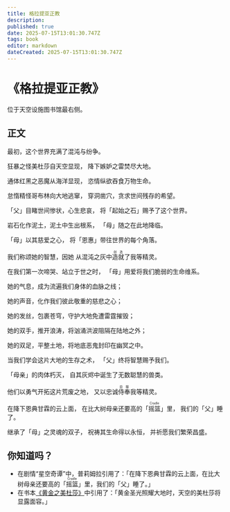 ```yaml
---
title: 格拉提亚正教
description: 
published: true
date: 2025-07-15T13:01:30.747Z
tags: book
editor: markdown
dateCreated: 2025-07-15T13:01:30.747Z
---
```


<!-- 半年终于休息一次，没时间整上discord号 TalkDe -->
# 《格拉提亚正教》
位于天空设施图书馆最右侧。

## 正文
最初，这个世界充满了混沌与纷争。

狂暴之怪美杜莎自天空显现，
降下嫉妒之雷焚尽大地。

通体红黑之恶魔从海洋显现，
恣情纵欲吞食万物生命。

怠惰精怪哥布林向大地逃窜，
穿洞凿穴，贪求世间残存的希望。

「父」目睹世间惨状，心生悲哀，
将「起始之石」赐予了这个世界。

岩石化作泥土，泥土中生出根系，
「母」随之在此地降临。

「母」以其慈爱之心，
将「恩惠」带往世界的每个角落。

我们称颂她的智慧，因她
从混沌之灰中<ruby>造就<rt>创造</rt></ruby>了我等精灵。

在我们第一次啼哭、站立于世之时，
「母」用爱将我们脆弱的生命维系。

她的气息，成为流遍我们身体的血脉之线；

她的声音，化作我们彼此敬重的慈悲之心；

她的发丝，包裹苍穹，守护大地免遭雷霆摧毁；

她的双手，推开浪涛，将汹涌洪波阻隔在陆地之外；

她的双足，平整土地，将地底恶鬼封印在幽冥之中。

当我们学会这片大地的生存之术，
「父」终将智慧赐予我们。

「母亲」的肉体朽灭，
自其灰烬中诞生了无数聪慧的兽类。

他们以勇气开拓这片荒废之地，
又以忠诚<ruby>侍奉<rt>臣服</rt></ruby>我等精灵。

在降下恩典甘霖的云上面，
在比大树母亲还要高的<ruby>「摇篮」<rt>Cradle</rt></ruby>里，
我们的「父」睡了。

继承了「母」之灵魂的双子，
祝祷其生命得以永恒，
并祈愿我们繁荣昌盛。

## 你知道吗？
- 在剧情“星空奇谭”中，普莉姆拉引用了：「在降下恩典甘霖的云上面，在比大树母亲还要高的<ruby>「摇篮」<rt>Cradle</rt></ruby>里，我们的「父」睡了。」
- 在书本[《黄金之美杜莎》](/zh/stroy/book/medusas-light)中引用了：「黄金圣光照耀大地时，天空的美杜莎将显露面容。」